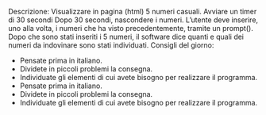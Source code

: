 Descrizione:
Visualizzare in pagina (html) 5 numeri casuali.
Avviare un timer di 30 secondi
Dopo 30 secondi, nascondere i numeri.
L’utente deve inserire, uno alla volta, i numeri che ha visto precedentemente, tramite un prompt().
Dopo che sono stati inseriti i 5 numeri, il software dice quanti e quali dei numeri da indovinare sono stati individuati.
Consigli del giorno:
* Pensate prima in italiano.
* Dividete in piccoli problemi la consegna.
* Individuate gli elementi di cui avete bisogno per realizzare il programma.
* Pensate prima in italiano.
* Dividete in piccoli problemi la consegna.
* Individuate gli elementi di cui avete bisogno per realizzare il programma.